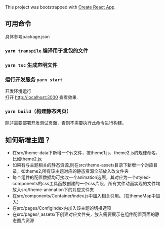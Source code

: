 This project was bootstrapped with [Create React App](https://github.com/facebook/create-react-app).

## 可用命令

具体参考package.json

### `yarn transpile` 编译用于发包的文件

### `yarn tsc` 生成声明文件

### 运行开发服务 `yarn start`

开发环境运行<br />
打开 [http://localhost:3000](http://localhost:3000) 查看效果.

### `yarn build`（构建静态网页）

除非需要部署开发测试页面，否则不需要执行此命令进行构建。

## 如何新增主题？

* 在src/theme-data下新增一个js文件，按theme1.js、theme2.js的规律命名，比如theme2.js;
* 如果有与主题相关的静态资源,则在src/theme-assets目录下新增一个对应目录，如theme2,所有该主题对应的静态资源全部放入改文件夹
* 每个组件的配置数据均可接收一个animation选项，其对应为一个styled-components的css工具函数创建的一个css片段，所有文件动画实现的文件均放入src/theme-animation下的对应文件夹
* 在src/components/Container/index.js中加入相关引用。（在themeMap中加入）
* 在src/pages/ConfigIndex内加入该主题的切换选项
* 在src/pages/_assets/下创建对应文件夹，放入需要展示在组件配置页面的静态图片资源

